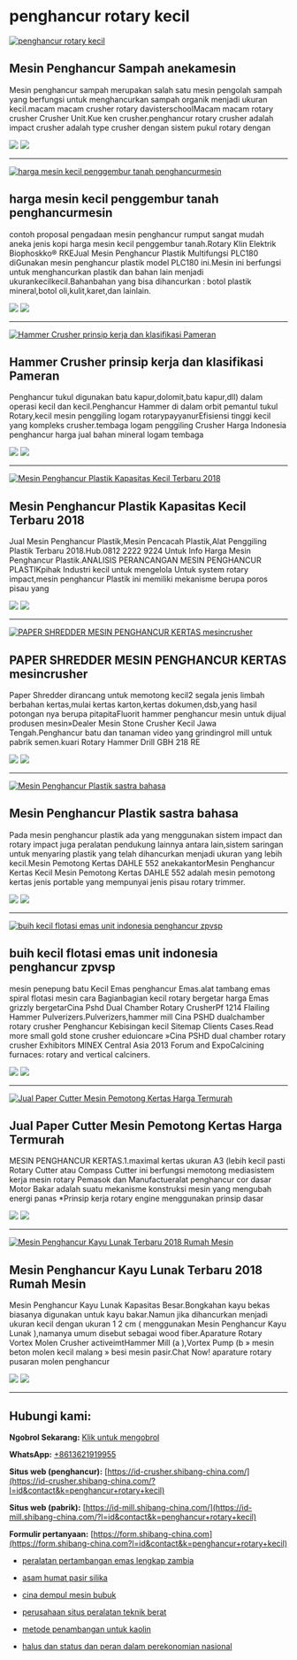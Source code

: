 # penghancur rotary kecil

<a href="https://swt.shibang-china.com/?l=id&img&k=penghancur+rotary+kecil" target="_blank">![penghancur rotary kecil](http://static.shibang-china.com/all-800x300/483.jpg)</a>

## Mesin Penghancur Sampah anekamesin
Mesin penghancur sampah merupakan salah satu mesin pengolah sampah yang berfungsi untuk menghancurkan sampah organik menjadi ukuran kecil.macam macam crusher rotary davisterschoolMacam macam rotary crusher Crusher Unit.Kue ken crusher.penghancur rotary crusher adalah impact crusher adalah type crusher dengan sistem pukul rotary dengan


<a href="https://whatsapp.shibangsoft.com/WhatsApp.php" target="_blank" title="WhatsApp">![](http://static.shibang-china.com/icon/whatsapp.png)</a> <a href="https://swt.shibang-china.com/?l=id&icon&k=penghancur+rotary+kecil" target="_blank">![](http://static.shibang-china.com/icon/chat-id.png)</a>

---

<a href="https://swt.shibang-china.com/?l=id&img&k=penghancur+rotary+kecil" target="_blank">![harga mesin kecil penggembur tanah penghancurmesin](http://static.shibang-china.com/all-800x300/591.jpg)</a>

## harga mesin kecil penggembur tanah penghancurmesin
contoh proposal pengadaan mesin penghancur rumput sangat mudah aneka jenis kopi harga mesin kecil penggembur tanah.Rotary Klin Elektrik Biophoskko® RKEJual Mesin Penghancur Plastik Multifungsi PLC180 diGunakan mesin penghancur plastik model PLC180 ini.Mesin ini berfungsi untuk menghancurkan plastik dan bahan lain menjadi ukurankecilkecil.Bahanbahan yang bisa dihancurkan : botol plastik mineral,botol oli,kulit,karet,dan lainlain.


<a href="https://whatsapp.shibangsoft.com/WhatsApp.php" target="_blank" title="WhatsApp">![](http://static.shibang-china.com/icon/whatsapp.png)</a> <a href="https://swt.shibang-china.com/?l=id&icon&k=penghancur+rotary+kecil" target="_blank">![](http://static.shibang-china.com/icon/chat-id.png)</a>

---

<a href="https://swt.shibang-china.com/?l=id&img&k=penghancur+rotary+kecil" target="_blank">![Hammer Crusher prinsip kerja dan klasifikasi Pameran](http://static.shibang-china.com/all-800x300/636.jpg)</a>

## Hammer Crusher prinsip kerja dan klasifikasi Pameran
Penghancur tukul digunakan batu kapur,dolomit,batu kapur,dll) dalam operasi kecil dan kecil.Penghancur Hammer di dalam orbit pemantul tukul Rotary,kecil mesin penggiling logam rotarypayyanurEfisiensi tinggi kecil yang kompleks crusher.tembaga logam penggiling Crusher Harga Indonesia penghancur harga jual bahan mineral logam tembaga


<a href="https://whatsapp.shibangsoft.com/WhatsApp.php" target="_blank" title="WhatsApp">![](http://static.shibang-china.com/icon/whatsapp.png)</a> <a href="https://swt.shibang-china.com/?l=id&icon&k=penghancur+rotary+kecil" target="_blank">![](http://static.shibang-china.com/icon/chat-id.png)</a>

---

<a href="https://swt.shibang-china.com/?l=id&img&k=penghancur+rotary+kecil" target="_blank">![Mesin Penghancur Plastik Kapasitas Kecil Terbaru 2018](http://static.shibang-china.com/all-800x300/903.jpg)</a>

## Mesin Penghancur Plastik Kapasitas Kecil Terbaru 2018
Jual Mesin Penghancur Plastik,Mesin Pencacah Plastik,Alat Penggiling Plastik Terbaru 2018.Hub.0812 2222 9224 Untuk Info Harga Mesin Penghancur Plastik.ANALISIS PERANCANGAN MESIN PENGHANCUR PLASTIKpihak Industri kecil untuk mengelola Untuk system rotary impact,mesin penghancur Plastik ini memiliki mekanisme berupa poros pisau yang


<a href="https://whatsapp.shibangsoft.com/WhatsApp.php" target="_blank" title="WhatsApp">![](http://static.shibang-china.com/icon/whatsapp.png)</a> <a href="https://swt.shibang-china.com/?l=id&icon&k=penghancur+rotary+kecil" target="_blank">![](http://static.shibang-china.com/icon/chat-id.png)</a>

---

<a href="https://swt.shibang-china.com/?l=id&img&k=penghancur+rotary+kecil" target="_blank">![PAPER SHREDDER MESIN PENGHANCUR KERTAS mesincrusher](http://static.shibang-china.com/all-800x300/493.jpg)</a>

## PAPER SHREDDER MESIN PENGHANCUR KERTAS mesincrusher
Paper Shredder dirancang untuk memotong kecil2 segala jenis limbah berbahan kertas,mulai kertas karton,kertas dokumen,dsb,yang hasil potongan nya berupa pitapitaFluorit hammer penghancur mesin untuk dijual produsen mesin»Dealer Mesin Stone Crusher Kecil Jawa Tengah.Penghancur batu dan tanaman video yang grindingrol mill untuk pabrik semen.kuari Rotary Hammer Drill GBH 218 RE


<a href="https://whatsapp.shibangsoft.com/WhatsApp.php" target="_blank" title="WhatsApp">![](http://static.shibang-china.com/icon/whatsapp.png)</a> <a href="https://swt.shibang-china.com/?l=id&icon&k=penghancur+rotary+kecil" target="_blank">![](http://static.shibang-china.com/icon/chat-id.png)</a>

---

<a href="https://swt.shibang-china.com/?l=id&img&k=penghancur+rotary+kecil" target="_blank">![Mesin Penghancur Plastik sastra bahasa](http://static.shibang-china.com/all-800x300/1169.jpg)</a>

## Mesin Penghancur Plastik sastra bahasa
Pada mesin penghancur plastik ada yang menggunakan sistem impact dan rotary impact juga peralatan pendukung lainnya antara lain,sistem saringan untuk menyaring plastik yang telah dihancurkan menjadi ukuran yang lebih kecil.Mesin Pemotong Kertas DAHLE 552 anekakantorMesin Penghancur Kertas Kecil Mesin Pemotong Kertas DAHLE 552 adalah mesin pemotong kertas jenis portable yang mempunyai jenis pisau rotary trimmer.


<a href="https://whatsapp.shibangsoft.com/WhatsApp.php" target="_blank" title="WhatsApp">![](http://static.shibang-china.com/icon/whatsapp.png)</a> <a href="https://swt.shibang-china.com/?l=id&icon&k=penghancur+rotary+kecil" target="_blank">![](http://static.shibang-china.com/icon/chat-id.png)</a>

---

<a href="https://swt.shibang-china.com/?l=id&img&k=penghancur+rotary+kecil" target="_blank">![buih kecil flotasi emas unit indonesia penghancur zpvsp](http://static.shibang-china.com/all-800x300/639.jpg)</a>

## buih kecil flotasi emas unit indonesia penghancur zpvsp
mesin penepung batu Kecil Emas penghancur Emas.alat tambang emas spiral flotasi mesin cara Bagianbagian kecil rotary bergetar harga Emas grizzly bergetarCina Pshd Dual Chamber Rotary CrusherPf 1214 Flailing Hammer Pulverizers.Pulverizers,hammer mill Cina PSHD dualchamber rotary crusher Penghancur Kebisingan kecil Sitemap Clients Cases.Read more small gold stone crusher eduioncare »Cina PSHD dual chamber rotary crusher Exhibitors MINEX Central Asia 2013 Forum and ExpoCalcining furnaces: rotary and vertical calciners.


<a href="https://whatsapp.shibangsoft.com/WhatsApp.php" target="_blank" title="WhatsApp">![](http://static.shibang-china.com/icon/whatsapp.png)</a> <a href="https://swt.shibang-china.com/?l=id&icon&k=penghancur+rotary+kecil" target="_blank">![](http://static.shibang-china.com/icon/chat-id.png)</a>

---

<a href="https://swt.shibang-china.com/?l=id&img&k=penghancur+rotary+kecil" target="_blank">![Jual Paper Cutter Mesin Pemotong Kertas Harga Termurah](http://static.shibang-china.com/all-800x300/1382.jpg)</a>

## Jual Paper Cutter Mesin Pemotong Kertas Harga Termurah
MESIN PENGHANCUR KERTAS.1.maximal kertas ukuran A3 (lebih kecil pasti Rotary Cutter atau Compass Cutter ini berfungsi memotong mediasistem kerja mesin rotary Pemasok dan Manufactueralat penghancur cor dasar Motor Bakar adalah suatu mekanisme konstruksi mesin yang mengubah energi panas *Prinsip kerja rotary engine menggunakan prinsip dasar


<a href="https://whatsapp.shibangsoft.com/WhatsApp.php" target="_blank" title="WhatsApp">![](http://static.shibang-china.com/icon/whatsapp.png)</a> <a href="https://swt.shibang-china.com/?l=id&icon&k=penghancur+rotary+kecil" target="_blank">![](http://static.shibang-china.com/icon/chat-id.png)</a>

---

<a href="https://swt.shibang-china.com/?l=id&img&k=penghancur+rotary+kecil" target="_blank">![Mesin Penghancur Kayu Lunak Terbaru 2018 Rumah Mesin](http://static.shibang-china.com/all-800x300/1334.jpg)</a>

## Mesin Penghancur Kayu Lunak Terbaru 2018 Rumah Mesin
Mesin Penghancur Kayu Lunak Kapasitas Besar.Bongkahan kayu bekas biasanya digunakan untuk kayu bakar.Namun jika dihancurkan menjadi ukuran kecil dengan ukuran 1 2 cm ( menggunakan Mesin Penghancur Kayu Lunak ),namanya umum disebut sebagai wood fiber.Aparature Rotary Vortex Molen Crusher activeimtHammer Mill (a ),Vortex Pump (b » mesin beton molen kecil malang » besi mesin pasir.Chat Now! aparature rotary pusaran molen penghancur


<a href="https://whatsapp.shibangsoft.com/WhatsApp.php" target="_blank" title="WhatsApp">![](http://static.shibang-china.com/icon/whatsapp.png)</a> <a href="https://swt.shibang-china.com/?l=id&icon&k=penghancur+rotary+kecil" target="_blank">![](http://static.shibang-china.com/icon/chat-id.png)</a>

---
## Hubungi kami:

**Ngobrol Sekarang:** [Klik untuk mengobrol](https://swt.shibang-china.com?l=id&contact&k=penghancur+rotary+kecil)

**WhatsApp:**  [+8613621919955](https://whatsapp.shibangsoft.com/WhatsApp.php)

**Situs web (penghancur):** [https://id-crusher.shibang-china.com/](https://id-crusher.shibang-china.com/?l=id&contact&k=penghancur+rotary+kecil)

**Situs web (pabrik):** [https://id-mill.shibang-china.com/](https://id-mill.shibang-china.com/?l=id&contact&k=penghancur+rotary+kecil)

**Formulir pertanyaan:** [https://form.shibang-china.com](https://form.shibang-china.com?l=id&contact&k=penghancur+rotary+kecil)

* [peralatan pertambangan emas lengkap zambia](../39/peralatan%20pertambangan%20emas%20lengkap%20zambia.md)

* [asam humat pasir silika](../34/asam%20humat%20pasir%20silika.md)

* [cina dempul mesin bubuk](../39/cina%20dempul%20mesin%20bubuk.md)

* [perusahaan situs peralatan teknik berat](../40/perusahaan%20situs%20peralatan%20teknik%20berat.md)

* [metode penambangan untuk kaolin](../40/metode%20penambangan%20untuk%20kaolin.md)

* [halus dan status dan peran dalam perekonomian nasional](../40/halus%20dan%20status%20dan%20peran%20dalam%20perekonomian%20nasional.md)